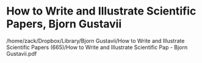 # How to Write and Illustrate Scientific Papers, Bjorn Gustavii

/home/zack/Dropbox/Library/Bjorn Gustavii/How to Write and Illustrate Scientific Papers (665)/How to Write and Illustrate Scientific Pap - Bjorn Gustavii.pdf

